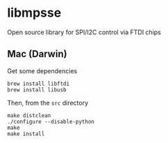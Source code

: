 libmpsse
========

Open source library for SPI/I2C control via FTDI chips


## Mac (Darwin)

Get some dependencies
```
brew install libftdi
brew install libusb
```

Then, from the `src` directory
```
make distclean
./configure --disable-python
make
make install
```
